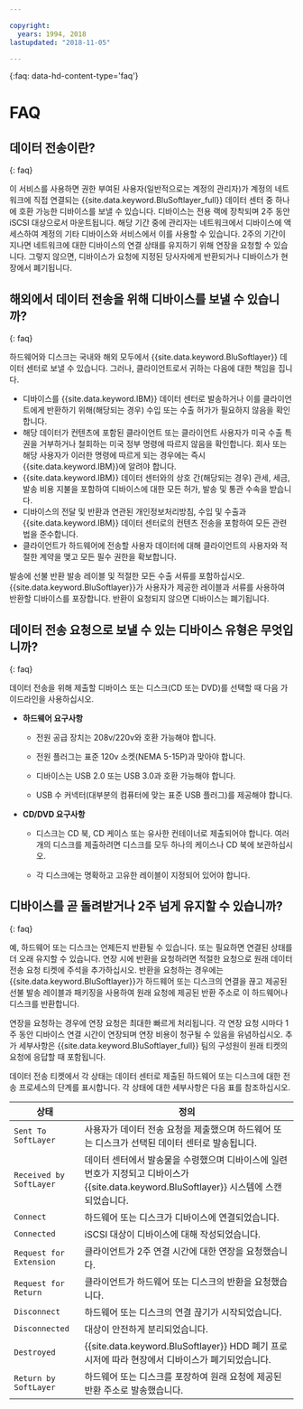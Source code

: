 ```yaml
---

copyright:
  years: 1994, 2018
lastupdated: "2018-11-05"

---
```

{:faq: data-hd-content-type='faq'}

# FAQ

## 데이터 전송이란?
{: faq}

이 서비스를 사용하면 권한 부여된 사용자(일반적으로는 계정의 관리자)가 계정의 네트워크에 직접 연결되는 {{site.data.keyword.BluSoftlayer_full}} 데이터 센터 중 하나에 호환 가능한 디바이스를 보낼 수 있습니다. 디바이스는 전용 랙에 장착되며 2주 동안 iSCSI 대상으로서 마운트됩니다. 해당 기간 중에 관리자는 네트워크에서 디바이스에 액세스하여 계정의 기타 디바이스와 서비스에서 이를 사용할 수 있습니다. 2주의 기간이 지나면 네트워크에 대한 디바이스의 연결 상태를 유지하기 위해 연장을 요청할 수 있습니다. 그렇지 않으면, 디바이스가 요청에 지정된 당사자에게 반환되거나 디바이스가 현장에서 폐기됩니다.

## 해외에서 데이터 전송을 위해 디바이스를 보낼 수 있습니까?
{: faq}

하드웨어와 디스크는 국내와 해외 모두에서 {{site.data.keyword.BluSoftlayer}} 데이터 센터로 보낼 수 있습니다. 그러나, 클라이언트로서 귀하는 다음에 대한 책임을 집니다.

- 디바이스를 {{site.data.keyword.IBM}} 데이터 센터로 발송하거나 이를 클라이언트에게 반환하기 위해(해당되는 경우) 수입 또는 수출 허가가 필요하지 않음을 확인합니다.
- 해당 데이터가 컨텐츠에 포함된 클라이언트 또는 클라이언트 사용자가 미국 수출 특권을 거부하거나 철회하는 미국 정부 명령에 따르지 않음을 확인합니다. 회사 또는 해당 사용자가 이러한 명령에 따르게 되는 경우에는 즉시 {{site.data.keyword.IBM}}에 알려야 합니다.
- {{site.data.keyword.IBM}} 데이터 센터와의 상호 간(해당되는 경우) 관세, 세금, 발송 비용 지불을 포함하여 디바이스에 대한 모든 허가, 발송 및 통관 수속을 받습니다.
- 디바이스의 전달 및 반환과 연관된 개인정보처리방침, 수입 및 수출과 {{site.data.keyword.IBM}} 데이터 센터로의 컨텐츠 전송을 포함하여 모든 관련법을 준수합니다.
- 클라이언트가 하드웨어에 전송할 사용자 데이터에 대해 클라이언트의 사용자와 적절한 계약을 맺고 모든 필수 권한을 확보합니다.

발송에 선불 반환 발송 레이블 및 적절한 모든 수출 서류를 포함하십시오. {{site.data.keyword.BluSoftlayer}}가 사용자가 제공한 레이블과 서류를 사용하여 반환할 디바이스를 포장합니다. 반환이 요청되지 않으면 디바이스는 폐기됩니다.


## 데이터 전송 요청으로 보낼 수 있는 디바이스 유형은 무엇입니까?
{: faq}

데이터 전송을 위해 제출할 디바이스 또는 디스크(CD 또는 DVD)를 선택할 때 다음 가이드라인을 사용하십시오.

- **하드웨어 요구사항**

   - 전원 공급 장치는 208v/220v와 호환 가능해야 합니다.

   - 전원 플러그는 표준 120v 소켓(NEMA 5-15P)과 맞아야 합니다.

   - 디바이스는 USB 2.0 또는 USB 3.0과 호환 가능해야 합니다.

   - USB 수 커넥터(대부분의 컴퓨터에 맞는 표준 USB 플러그)를 제공해야 합니다.

- **CD/DVD 요구사항**

   - 디스크는 CD 북, CD 케이스 또는 유사한 컨테이너로 제출되어야 합니다. 여러 개의 디스크를 제출하려면 디스크를 모두 하나의 케이스나 CD 북에 보관하십시오.

   - 각 디스크에는 명확하고 고유한 레이블이 지정되어 있어야 합니다.

## 디바이스를 곧 돌려받거나 2주 넘게 유지할 수 있습니까?
{: faq}

예, 하드웨어 또는 디스크는 언제든지 반환될 수 있습니다. 또는 필요하면 연결된 상태를 더 오래 유지할 수 있습니다. 연장 시에 반환을 요청하려면 적절한 요청으로 원래 데이터 전송 요청 티켓에 주석을 추가하십시오. 반환을 요청하는 경우에는 {{site.data.keyword.BluSoftlayer}}가 하드웨어 또는 디스크의 연결을 끊고 제공된 선불 발송 레이블과 패키징을 사용하여 원래 요청에 제공된 반환 주소로 이 하드웨어나 디스크를 반환합니다.

연장을 요청하는 경우에 연장 요청은 최대한 빠르게 처리됩니다. 각 연장 요청 시마다 1주 동안 디바이스 연결 시간이 연장되며 연장 비용이 청구될 수 있음을 유념하십시오. 추가 세부사항은 {{site.data.keyword.BluSoftlayer_full}} 팀의 구성원이 원래 티켓의 요청에 응답할 때 포함됩니다.

데이터 전송 티켓에서 각 상태는 데이터 센터로 제출된 하드웨어 또는 디스크에 대한 전송 프로세스의 단계를 표시합니다. 각 상태에 대한 세부사항은 다음 표를 참조하십시오.

|상태 	|정의 |
|---------| -----------|
|`Sent To SoftLayer` |사용자가 데이터 전송 요청을 제출했으며 하드웨어 또는 디스크가 선택된 데이터 센터로 발송됩니다.|
|`Received by SoftLayer` |	데이터 센터에서 발송물을 수령했으며 디바이스에 일련 번호가 지정되고 디바이스가 {{site.data.keyword.BluSoftlayer}} 시스템에 스캔되었습니다.|
|`Connect` |	하드웨어 또는 디스크가 디바이스에 연결되었습니다.|
|`Connected` |	iSCSI 대상이 디바이스에 대해 작성되었습니다.|
|`Request for Extension` | 클라이언트가 2주 연결 시간에 대한 연장을 요청했습니다.|
|`Request for Return` | 클라이언트가 하드웨어 또는 디스크의 반환을 요청했습니다.|
|`Disconnect` |	하드웨어 또는 디스크의 연결 끊기가 시작되었습니다.|
|`Disconnected` |	대상이 안전하게 분리되었습니다.|
|`Destroyed` | {{site.data.keyword.BluSoftlayer}} HDD 폐기 프로시저에 따라 현장에서 디바이스가 폐기되었습니다.|
|`Return by SoftLayer` |	하드웨어 또는 디스크를 포장하여 원래 요청에 제공된 반환 주소로 발송했습니다.|
